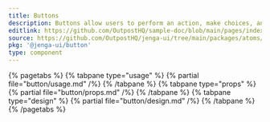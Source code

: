 ```yaml
---
title: Buttons
description: Buttons allow users to perform an action, make choices, and navigate to another page with a single tap. There are multiple styles available that are ideal for guiding users to where they need to move forward in a flow.
editlink: https://github.com/OutpostHQ/sample-doc/blob/main/pages/index.md
source: https://github.com/OutpostHQ/jenga-ui/tree/main/packages/atoms/src/button
pkg: '@jenga-ui/button'
type: component
---
```


{% pagetabs %}
{% tabpane type="usage" %} {% partial file="button/usage.md" /%} {% /tabpane %}
{% tabpane type="props" %} {% partial file="button/props.md" /%} {% /tabpane %}
{% tabpane type="design" %} {% partial file="button/design.md" /%} {% /tabpane %}
{% /pagetabs %}
